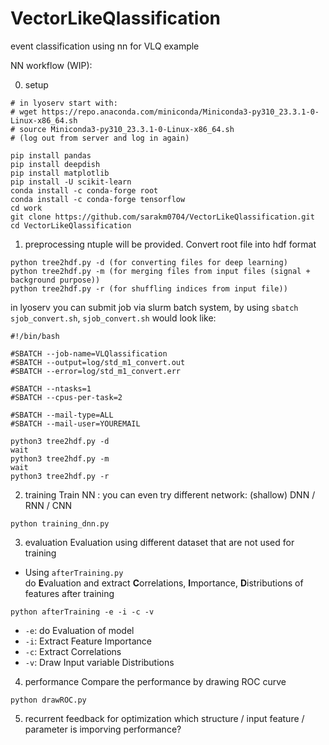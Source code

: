 # VectorLikeQlassification
event classification using nn for VLQ example

NN workflow (WIP):

0. setup
```
# in lyoserv start with: 
# wget https://repo.anaconda.com/miniconda/Miniconda3-py310_23.3.1-0-Linux-x86_64.sh
# source Miniconda3-py310_23.3.1-0-Linux-x86_64.sh
# (log out from server and log in again)

pip install pandas
pip install deepdish
pip install matplotlib
pip install -U scikit-learn
conda install -c conda-forge root
conda install -c conda-forge tensorflow
cd work
git clone https://github.com/sarakm0704/VectorLikeQlassification.git
cd VectorLikeQlassification
```

1. preprocessing
ntuple will be provided. Convert root file into hdf format
```
python tree2hdf.py -d (for converting files for deep learning)
python tree2hdf.py -m (for merging files from input files (signal + background purpose))
python tree2hdf.py -r (for shuffling indices from input file))
```
in lyoserv you can submit job via slurm batch system, by using ```sbatch sjob_convert.sh```, ```sjob_convert.sh``` would look like:
```
#!/bin/bash

#SBATCH --job-name=VLQlassification
#SBATCH --output=log/std_m1_convert.out
#SBATCH --error=log/std_m1_convert.err

#SBATCH --ntasks=1
#SBATCH --cpus-per-task=2

#SBATCH --mail-type=ALL
#SBATCH --mail-user=YOUREMAIL

python3 tree2hdf.py -d
wait
python3 tree2hdf.py -m
wait
python3 tree2hdf.py -r
```

2. training
Train NN : you can even try different network: (shallow) DNN / RNN / CNN
```
python training_dnn.py
```

3. evaluation
Evaluation using different dataset that are not used for training
- Using ```afterTraining.py```<br>
do **E**valuation and extract **C**orrelations, **I**mportance, **D**istributions of features after training

```
python afterTraining -e -i -c -v
```
- ```-e```: do Evaluation of model
- ```-i```: Extract Feature Importance
- ```-c```: Extract Correlations
- ```-v```: Draw Input variable Distributions

4. performance
Compare the performance by drawing ROC curve
```
python drawROC.py
```

5. recurrent feedback for optimization
which structure / input feature / parameter is imporving performance?
